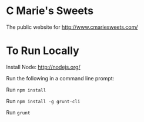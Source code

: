 C Marie's Sweets
========

The public website for http://www.cmariesweets.com/

To Run Locally
========

Install Node: http://nodejs.org/

Run the following in a command line prompt:

Run `npm install`

Run `npm install -g grunt-cli`

Run `grunt`
